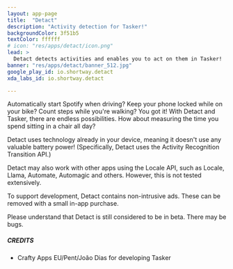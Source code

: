```yaml
---
layout: app-page
title:  "Detact"
description: "Activity detection for Tasker!"
backgroundColor: 3f51b5
textColor: ffffff
# icon: "res/apps/detact/icon.png"
lead: >
  Detact detects activities and enables you to act on them in Tasker!
banner: "res/apps/detact/banner_512.jpg"
google_play_id: io.shortway.detact
xda_labs_id: io.shortway.detact

---
```

Automatically start Spotify when driving? Keep your phone locked while on your bike? Count steps while you're walking? You got it! With Detact and Tasker, there are endless possibilities. How about measuring the time you spend sitting in a chair all day?
  
Detact uses technology already in your device, meaning it doesn't use any valuable battery power! (Specifically, Detact uses the Activity Recognition Transition API.)
  
Detact may also work with other apps using the Locale API, such as Locale, Llama, Automate, Automagic and others. However, this is not tested extensively.
  
To support development, Detact contains non-intrusive ads. These can be removed with a small in-app purchase.
  
Please understand that Detact is still considered to be in beta. There may be bugs.
  
##### CREDITS
*  Crafty Apps EU/Pent/João Dias for developing Tasker

